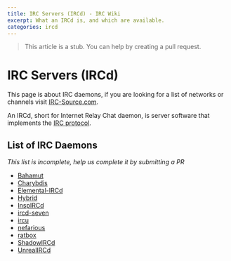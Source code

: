 ```yaml
---
title: IRC Servers (IRCd) - IRC Wiki
excerpt: What an IRCd is, and which are available.
categories: ircd
---
```

>This article is a stub. You can help by creating a pull request.
# IRC Servers (IRCd)
This page is about IRC daemons, if you are looking for a list of networks or channels visit [IRC-Source.com](https://irc-source.com).

An IRCd, short for Internet Relay Chat daemon, is server software that implements the [IRC protocol](/wiki/protocol).

## List of IRC Daemons
*This list is incomplete, help us complete it by submitting a PR*
* [Bahamut](/wiki/ircd/Bahamut)
* [Charybdis](/wiki/ircd/charybdis)
* [Elemental-IRCd](/wiki/ircd/elemental-ircd)
* [Hybrid](/wiki/ircd/hybrid)
* [InspIRCd](/wiki/ircd/inspircd)
* [ircd-seven](/wiki/ircd/ircd-seven)
* [ircu](/wiki/ircd/ircu)
* [nefarious](/wiki/ircd/nefarious)
* [ratbox](/wiki/ircd/ratbox)
* [ShadowIRCd](/wiki/ircd/shadowircd)
* [UnrealIRCd](/wiki/ircd/unreal)